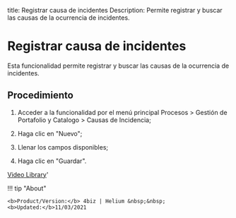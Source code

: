 title: Registrar causa de incidentes
Description: Permite registrar y buscar las causas de la ocurrencia de incidentes.
# Registrar causa de incidentes


Esta funcionalidad permite registrar y buscar las causas de la ocurrencia de
incidentes.

Procedimiento
-----------------

1.  Acceder a la funcionalidad por el menú principal Procesos \> Gestión de
    Portafolio y Catalogo \> Causas de Incidencia;

2.  Haga clic en "Nuevo";

3.  Llenar los campos disponibles;

4.  Haga clic en "Guardar".



<i class='fa fa-youtube-play  fa-2x' style='color:#97ce17;vertical-align: middle;'> </i> [Video Library](https://www.youtube.com/playlist?list=PLB5qK2uzf2ROUXdrTeH-_n6tXmG4oPtoz)'

!!! tip "About"

    <b>Product/Version:</b> 4biz | Helium &nbsp;&nbsp;
    <b>Updated:</b>11/03/2021
